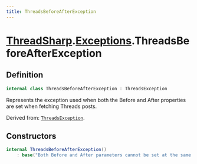 ```yaml
---
title: ThreadsBeforeAfterException
---
```


# [ThreadSharp](../).[Exceptions](./).ThreadsBeforeAfterException

## Definition

```c#
internal class ThreadsBeforeAfterException : ThreadsException
```

Represents the exception used when both the Before and After properties are set when fetching Threads posts.

Derived from: [`ThreadsException`](./ThreadsException).

## Constructors

```c#
internal ThreadsBeforeAfterException()
    : base("Both Before and After parameters cannot be set at the same time when fetching Threads posts.")
```